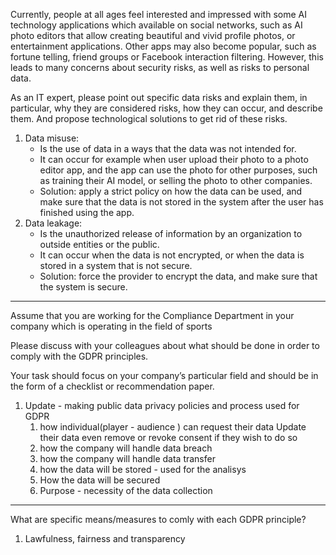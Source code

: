 Currently, people at all ages feel interested and impressed with some AI technology applications which available on social networks, such as AI photo editors that allow creating beautiful and vivid profile photos, or entertainment applications. Other apps may also become popular, such as fortune telling, friend groups or Facebook interaction filtering. However, this leads to many concerns about security risks, as well as risks to personal data.

As an IT expert, please point out specific data risks and explain them, in particular, why they are considered risks, how they can occur, and describe them. And propose technological solutions to get rid of these risks.

1. Data misuse: 
    - Is the use of data in a ways that the data was not intended for.
    - It can occur for example when user upload their photo to a photo editor app, and the app can use the photo for other purposes, such as training their AI model, or selling the photo to other companies.
    - Solution: apply a strict policy on how the data can be used, and make sure that the data is not stored in the system after the user has finished using the app.
2. Data leakage:
    - Is the unauthorized release of information by an organization to outside entities or the public.
    - It can occur when the data is not encrypted, or when the data is stored in a system that is not secure.
    - Solution: force the provider to encrypt the data, and make sure that the system is secure.

---
Assume that you are working for the Compliance Department in your company which is operating in the field of sports

Please discuss with your colleagues about what should be done in order to comply with the GDPR principles. 

Your task should focus on your company’s particular field and should be in the form of a checklist or recommendation paper.
1. Update - making public data privacy policies and process used for GDPR
    1. how individual(player - audience ) can 
        request their data
        Update their data
        even remove or revoke consent if they wish to do so
    2. how the company will handle data breach
    3. how the company will handle data transfer
    4. how the data will be stored - used for the analisys
    5. How the data will be secured
    6. Purpose - necessity of the data collection
---
What are specific means/measures to comly with each GDPR principle?
1. Lawfulness, fairness and transparency
    